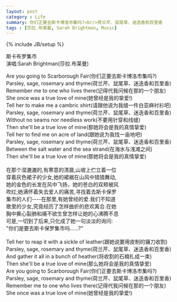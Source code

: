 ```yaml
---
layout: post
category : Life
summary: 你们正要去斯卡博洛市集吗?<br/>荷兰芹、鼠尾草、迷迭香和百里香
tags : [莎拉.布莱曼, Sarah Brightman, Music]
---
```

{% include JB/setup %}


斯卡布罗集市<br/>
演唱:Sarah Brightman(莎拉.布莱曼)<br/>

Are you going to Scarborough Fair(你们正要去斯卡博洛市集吗?) <br/>
Parsley, sage, rosemary and thyme(荷兰芹、鼠尾草、迷迭香和百里香)<br/>
Remember me to one who lives there(记得代我问候在那的一个朋友)<br/>
She once was a true love of mine(她曾经是我的挚爱!)<br/>
Tell her to make me a cambric shirt(请跟他说为我缝一件白亚麻衬衫吧)<br/>
Parsley, sage, rosemary and thyme(荷兰芹、鼠尾草、迷迭香和百里香)<br/>
Without no seams nor needless work(不要用针穿和线缝)<br/>
Then she'll be a true love of mine(那她将会是我的真情挚爱)<br/>
Tell her to find me on acre of land(跟她说为我找一亩地吧)<br/>
Parsley, sage, rosemary and thyme(荷兰芹、鼠尾草、迷迭香和百里香)<br/>
Between the salt water and the sea strand(在海水与浅滩之间)<br/>
Then she'll be a true love of mine(那她将会是我的真情挚爱)<br/>
<br/>
在那个湿漉漉的,有寒意的清晨,山坡上伫立着一位<br/>
穿着灰色裙子的少女,她的裙裾在山风中猎猎舞动,<br/>
她的金色的长发在风中飞扬，她的苍白的双颊被风<br/>
吹红;她满怀着失去爱人的痛苦,寻找着去斯卡保罗<br/>
集市的人们----在那里,有她曾经的爱.我们不知道<br/>
歌里的少女,究竟经历了怎样曲折的悲欢离合.在她<br/>
胸中撕心裂肺和痛不欲生曾怎样让她的心沸腾不息<br/>
可是,一切到了后来,只化成了她一句淡淡的询问:<br/>
"你们是要去斯卡保罗集市吗......?"<br/>
<br/>
Tell her to reap it with a sickle of leather(跟她说要用皮制的镰刀收割)<br/>
Parsley, sage, rosemary and thyme(荷兰芹、鼠尾草、迷迭香和百里香)<br/>
And gather it all in a bunch of heather(将收割的石楠扎成一束)<br/>
Then she'll be a true love of mine(那么她将会是我的真情挚爱)<br/>
Are you going to Scarborough Fair(你们正要去斯卡博洛市集吗?)<br/>
Parsley, sage, rosemary and thyme(荷兰芹、鼠尾草、迷迭香和百里香)<br/>
Remember me to one who lives there(记得代我问候在那的一个朋友)<br/>
She once was a true love of mine(她曾经是我的挚爱!)<br/>